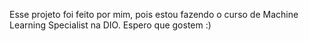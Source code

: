 Esse projeto foi feito por mim, pois estou fazendo o curso de Machine Learning Specialist na DIO. Espero que gostem :)
